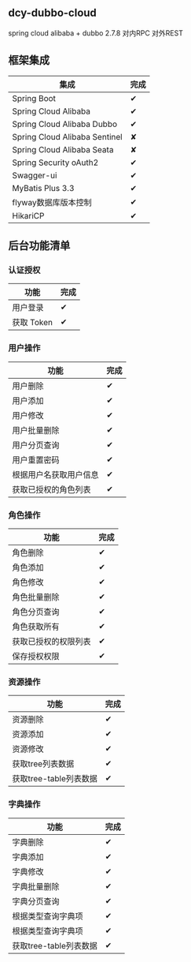 ## dcy-dubbo-cloud

spring cloud alibaba + dubbo 2.7.8 对内RPC 对外REST

## 框架集成

集成 | 完成 
----|----
Spring Boot | ✔
Spring Cloud Alibaba | ✔ 
Spring Cloud Alibaba Dubbo | ✔ 
Spring Cloud Alibaba Sentinel | ✘ 
Spring Cloud Alibaba Seata | ✘ 
Spring Security oAuth2 | ✔
Swagger-ui |  ✔
MyBatis Plus 3.3| ✔ 
flyway数据库版本控制 | ✔ 
HikariCP | ✔ 


## 后台功能清单

### 认证授权

功能 | 完成 
----|----
用户登录 | ✔ 
获取 Token | ✔ 

### 用户操作
功能 | 完成 
----|----
用户删除 | ✔ 
用户添加 | ✔
用户修改 | ✔
用户批量删除 | ✔
用户分页查询 | ✔
用户重置密码 | ✔
根据用户名获取用户信息 | ✔ 
获取已授权的角色列表 | ✔ 

### 角色操作
功能 | 完成 
----|----
角色删除 | ✔ 
角色添加 | ✔
角色修改 | ✔
角色批量删除 | ✔
角色分页查询 | ✔
角色获取所有 | ✔
获取已授权的权限列表 | ✔ 
保存授权权限 | ✔ 

### 资源操作
功能 | 完成 
----|----
资源删除 | ✔ 
资源添加 | ✔
资源修改 | ✔
获取tree列表数据 | ✔
获取tree-table列表数据 | ✔

### 字典操作
功能 | 完成 
----|----
字典删除 | ✔ 
字典添加 | ✔
字典修改 | ✔
字典批量删除 | ✔
字典分页查询 | ✔
根据类型查询字典项 | ✔
根据类型查询字典项 | ✔
获取tree-table列表数据 | ✔
